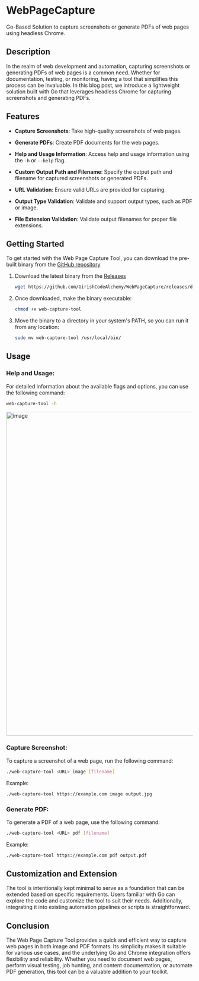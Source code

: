 # WebPageCapture

Go-Based Solution to capture screenshots or generate PDFs of web pages using headless Chrome.

## Description

In the realm of web development and automation, capturing screenshots or generating PDFs of web pages is a common need. Whether for documentation, testing, or monitoring, having a tool that simplifies this process can be invaluable. In this blog post, we introduce a lightweight solution built with Go that leverages headless Chrome for capturing screenshots and generating PDFs.

## Features

- **Capture Screenshots**: Take high-quality screenshots of web pages.

- **Generate PDFs**: Create PDF documents for the web pages.

- **Help and Usage Information**: Access help and usage information using the `-h` or `--help` flag.

- **Custom Output Path and Filename**: Specify the output path and filename for captured screenshots or generated PDFs.

- **URL Validation**: Ensure valid URLs are provided for capturing.

- **Output Type Validation**: Validate and support output types, such as PDF or image.

- **File Extension Validation**: Validate output filenames for proper file extensions.

## **Getting Started**

To get started with the Web Page Capture Tool, you can download the pre-built binary from the [GitHub repository](https://github.com/GirishCodeAlchemy/WebPageCapture.git)

1. Download the latest binary from the [Releases](https://github.com/GirishCodeAlchemy/WebPageCapture/releases/download/v1.0.0/web-capture-tool)

   ```bash
   wget https://github.com/GirishCodeAlchemy/WebPageCapture/releases/download/v1.0.0/web-capture-tool
   ```

2. Once downloaded, make the binary executable:

   ```bash
   chmod +x web-capture-tool
   ```

3. Move the binary to a directory in your system's PATH, so you can run it from any location:

   ```bash
   sudo mv web-capture-tool /usr/local/bin/
   ```

## **Usage**

### **Help and Usage:**

For detailed information about the available flags and options, you can use the following command:

```bash
web-capture-tool -h
```
<img width="871" alt="image" src="https://github.com/GirishCodeAlchemy/WebPageCapture/assets/143807663/4ecc0356-24e0-4f27-bf1d-2d7d449c97fd">

### **Capture Screenshot:**

To capture a screenshot of a web page, run the following command:

```bash
./web-capture-tool <URL> image [filename]
```

Example:

```bash
./web-capture-tool https://example.com image output.jpg
```

### **Generate PDF:**

To generate a PDF of a web page, use the following command:

```bash
./web-capture-tool <URL> pdf [filename]
```

Example:

```bash
./web-capture-tool https://example.com pdf output.pdf
```

## **Customization and Extension**

The tool is intentionally kept minimal to serve as a foundation that can be extended based on specific requirements. Users familiar with Go can explore the code and customize the tool to suit their needs. Additionally, integrating it into existing automation pipelines or scripts is straightforward.

## **Conclusion**

The Web Page Capture Tool provides a quick and efficient way to capture web pages in both image and PDF formats. Its simplicity makes it suitable for various use cases, and the underlying Go and Chrome integration offers flexibility and reliability. Whether you need to document web pages, perform visual testing, job hunting, and content documentation, or automate PDF generation, this tool can be a valuable addition to your toolkit.
